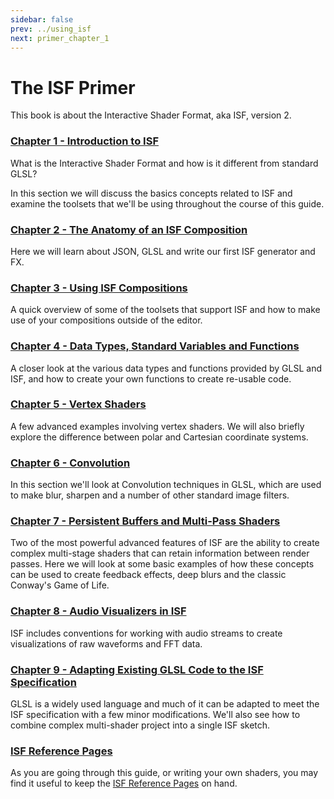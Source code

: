 ```yaml
---
sidebar: false
prev: ../using_isf
next: primer_chapter_1
---
```


# The ISF Primer

This book is about the Interactive Shader Format, aka ISF, version 2.

### [Chapter 1 - Introduction to ISF](primer_chapter_1.html)

What is the Interactive Shader Format and how is it different from standard GLSL?

In this section we will discuss the basics concepts related to ISF and examine the toolsets that we'll be using throughout the course of this guide.

### [Chapter 2 - The Anatomy of an ISF Composition](primer_chapter_2.html)

Here we will learn about JSON, GLSL and write our first ISF generator and FX.

### [Chapter 3 - Using ISF Compositions](primer_chapter_3.html)

A quick overview of some of the toolsets that support ISF and how to make use of your compositions outside of the editor.

### [Chapter 4 - Data Types, Standard Variables and Functions](primer_chapter_4.html)

A closer look at the various data types and functions provided by GLSL and ISF, and how to create your own functions to create re-usable code.

### [Chapter 5 - Vertex Shaders](primer_chapter_5.html)

A few advanced examples involving vertex shaders.  We will also briefly explore the difference between polar and Cartesian coordinate systems.

### [Chapter 6 - Convolution](primer_chapter_6.html)

In this section we'll look at Convolution techniques in GLSL, which are used to make blur, sharpen and a number of other standard image filters.

### [Chapter 7 - Persistent Buffers and Multi-Pass Shaders](primer_chapter_7.html)

Two of the most powerful advanced features of ISF are the ability to create complex multi-stage shaders that can retain information between render passes.  Here we will look at some basic examples of how these concepts can be used to create feedback effects, deep blurs and the classic Conway's Game of Life.

### [Chapter 8 - Audio Visualizers in ISF](primer_chapter_8.html)

ISF includes conventions for working with audio streams to create visualizations of raw waveforms and FFT data.

### [Chapter 9 - Adapting Existing GLSL Code to the ISF Specification](primer_chapter_9.html)

GLSL is a widely used language and much of it can be adapted to meet the ISF specification with a few minor modifications.  We'll also see how to combine complex multi-shader project into a single ISF sketch.

### [ISF Reference Pages](/ref/)

As you are going through this guide, or writing your own shaders, you may find it useful to keep the [ISF Reference Pages](/ref/) on hand.






